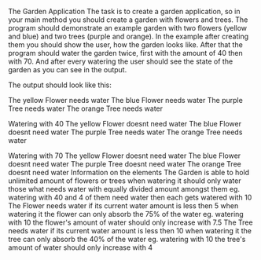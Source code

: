 The Garden Application
The task is to create a garden application, so in your main method you should create a garden with flowers and trees. The program should demonstrate an example garden with two flowers (yellow and blue) and two trees (purple and orange). In the example after creating them you should show the user, how the garden looks like. After that the program should water the garden twice, first with the amount of 40 then with 70. And after every watering the user should see the state of the garden as you can see in the output.

The output should look like this:

The yellow Flower needs water
The blue Flower needs water
The purple Tree needs water
The orange Tree needs water

Watering with 40
The yellow Flower doesnt need water
The blue Flower doesnt need water
The purple Tree needs water
The orange Tree needs water

Watering with 70
The yellow Flower doesnt need water
The blue Flower doesnt need water
The purple Tree doesnt need water
The orange Tree doesnt need water
Information on the elements
The Garden
is able to hold unlimited amount of flowers or trees
when watering it should only water those what needs water with equally divided amount amongst them
eg. watering with 40 and 4 of them need water then each gets watered with 10
The Flower
needs water if its current water amount is less then 5
when watering it the flower can only absorb the 75% of the water
eg. watering with 10 the flower's amount of water should only increase with 7.5
The Tree
needs water if its current water amount is less then 10
when watering it the tree can only absorb the 40% of the water
eg. watering with 10 the tree's amount of water should only increase with 4